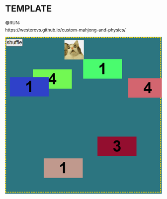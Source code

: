 # TEMPLATE
🟢RUN:<br>
https://westerovs.github.io/custom-mahjong-and-physics/
<br>

<img src="cover.png"/>
